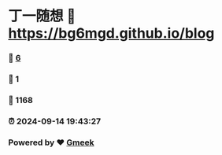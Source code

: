 # 丁一随想 :link: https://bg6mgd.github.io/blog 
### :page_facing_up: [6](https://bg6mgd.github.io/blog/tag.html) 
### :speech_balloon: 1 
### :hibiscus: 1168 
### :alarm_clock: 2024-09-14 19:43:27 
### Powered by :heart: [Gmeek](https://github.com/Meekdai/Gmeek)

